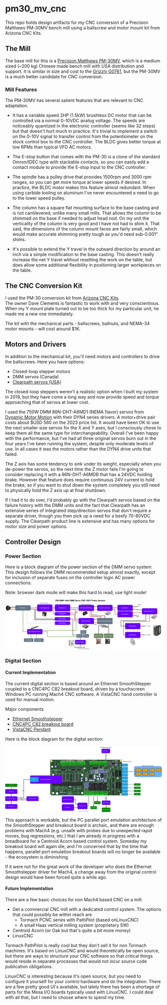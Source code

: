 # pm30_mv_cnc

This repo holds design artifacts for my CNC conversion of a Precision Matthews PM-30MV bench mill
using a ballscrew and motor mount kit from Arizona CNC Kits.

## The Mill

The base mill for this is a [Precision Matthews PM-30MV](https://www.precisionmatthews.com/shop/pm-30mv/), which is a medium sized (~200 kg) Chinese made bench mill
with USA distribution and support.  It is similar in size and cost to the [Grizzly G0761](https://www.grizzly.com/products/grizzly-10-x-32-2-hp-hd-benchtop-mill-drill-with-power-feed-and-tapping/g0761),
but the PM-30MV is a much better candidate for CNC conversion.

### Mill Features

The PM-30MV has several salient features that are relevant to CNC
adaptation.

* It has a variable speed 2HP (1.5kW) brushless DC motor that can be controlled
via a normal 0-10VDC analog voltage.  The speeds are noticeably
quantized in the electronic controller (seems like 32 steps) but that
doesn't hurt much in practice.  It's trivial to implement a switch on
the 0-10V signal to transfer
control from the potentiometer on the stock control box to the CNC controller.
The BLDC gives better torque at low RPMs than typical VFD AC motors.

* The E-stop button that comes with the PM-30 is a clone of the standard
Omron/IDEC type with stackable contacts, so you can easily add a contact module to
provide the E-stop input to the CNC controller.

* The spindle has a pulley drive that provides 1500rpm and 3000 rpm ranges, so
you can get more torque at lower speeds if desired.  In practice, the BLDC
motor makes this feature almost redundant.  When using
carbide tooling on aluminum I've never encountered a need to go to the lower
speed pulley.

* The column has a square flat mounting surface to the base casting and is not
cantilevered, unlike many small mills.  That allows the column to be shimmed
on the base if needed to adjust head nod.  On my unit the verticality of the
column is very good and I have not had to shim it.  That said, the dimensions
of the column mount faces are fairly small, which would make accurate shimming
pretty tough as you'd need sub-0.001" shims.

* It's possible to extend the Y travel in the outward direction by around an
inch via a simple modification to the base casting.  This doesn't really
increase the net Y travel wtihout resetting the work on the table, but does
allow some additional flexibility in positioning larger workpieces on the table.

## The CNC Conversion Kit

I used the PM-30 conversion kit from [Arizona CNC Kits](https://www.arizonacnckits.com/).  
The owner Dave Clements is fantastic to work with and very conscientious.
When my Y mount plate turned out to be too thick for my particular unit, he
made me a new one immediately.

The kit with the mechanical parts - ballscrews, ballnuts, and NEMA-34 motor mounts -
will cost around $1K.

## Motors and Drivers

In addition to the mechanical kit, you'll need motors and controllers to drive the
ballscrews.  Here you have options:

*  Closed-loop stepper motors
*  DMM servos (Canada)
*  [Clearpath servos (USA)](https://teknic.com/products/clearpath-brushless-dc-servo-motors/)

The closed-loop steppers weren't a realistic option when I built my system
in 2019, but they have come a long way and now provide speed and torque
approaching that of servos at lower cost.

I used the 750W DMM 86N-DHT-A6MD1 (NEMA flavor) servos from
[Dynamic Motor Motion](https://www.dmm-tech.com/products_main.html) with their DYN4 series drivers.
A motor+drive pair costs about $USD 560 on the 2023 price list.  It would
have been OK to use the next smaller size servos for the X and Y axes, but I
consciously chose to keep them all the same type for interchangeability.
Overall I've been happy with the performance, but I've had all three original servos burn out
in the four years I've been running the system, despite
only moderate levels of use.  In all cases it was the motors rather than the DYN4 drive units that failed.

The Z axis has some tendency to sink under its weight, especially when you de-power
the servos, so the next time the Z motor fails I'm going to consider replacing it
with a 86N-DHT-A6MDB that has a 24VDC holding brake.
However that feature does require continuous 24V current
to hold the brake, so if you want to shut down the system completely you still need
to physically hold the Z axis up at final shutdown.

If I had it to do over, I'd probably go with the Clearpath servos based on the
failure history with the DMM units and the fact that Clearpath has an extensive
series of integrated step/direction servos that don't require a separate
driver, though you then pick up a need for a beefy 70-80VDC supply.
The Clearpath product line is extensive and has many options for
motor size and power options.

## Controller Design

### Power Section 

Here is a block diagram of the power section of the DMM servo system.  This
design follows the DMM recommended setup almost exactly, except for inclusion
of separate fuses on the controller logic AC power connections.

Note: browser dark mode will make this hard to read; use light mode!

![Power Section Block Diagram](art/PM-30MV_power_section.svg)

### Digital Section

#### Current Implementation

The current digital section is based around an Ethernet SmoothStepper coupled
to a CNC4PC C82 breakout board, driven by a touchscreen Windows PC running Mach4
CNC software.  A VistaCNC hand controller is used for manual motion.

Major components
*  [Ethernet Smoothstepper](https://warp9td.com/)
*  [CNC4PC C82 breakout board](https://cnc4pc.com/c82-dual-port-multifunction-board-b.html)
*  [VistaCNC Pendant](https://www.vistacnc.com/b01_pendant_P4_P4S/pendant_P4_P4S.htm)

Here is the block diagram for the digital section:

![Digital Section Block Diagram](art/PM30MV_digital_section.svg)

This approach is workable, but the PC parallel port emulation architecture of
the SmoothStepper and breakout board is archaic, and there are enough problems
with Mach4 (e.g. unsafe with probes due to unexpected rapid moves, bug regressions,
etc.) that I am already in progress with a breadboard for a Centroid Acorn based
control system.  Someday my breakout board will again die, and I'm concerned that by
the time that happens, parallel port emulation breakout boards will no longer
be available - the ecosystem is diminishing.

If it were not for the great work of the developer who does the Ethernet Smoothstepper
driver for Mach4, a change away from the original control design would have been
forced quite a while ago.

#### Future Implementation

There are a few basic choices for non Mach4 based CNC on a mill:

* Get a commercial CNC mill with a dedicated control system.  The options that
could possibly be within reach are
    *  Tormach PCNC series with PathPilot (based onLinuxCNC)
    *  A small Haas vertical milling system (proprietary SW)
* Centroid Acorn  (or Oak but that's quite a bit more money)
* LinuxCNC

Tormach PathPilot is really cool but they don't sell it for non Tormach machines.
It's based on LinuxCNC and would theoretically be open source, but there are ways
to structure your CNC software so that critical things would reside in separate
processes that would not incur source code publication obligations.

LinuxCNC is interesting because it's open source, but you need to configure it
yourself for your control hardware and do the integration.  There are a few
pretty good UI's available, but lately there has
been a shortage of parts for the Mesa I/O boards typically used with LinuxCNC.
I could deal with all that, but I need to choose where to spend my time.